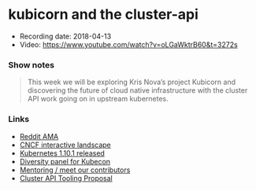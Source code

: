 # kubicorn and the cluster-api

- Recording date: 2018-04-13
- Video: https://www.youtube.com/watch?v=oLGaWktrB60&t=3272s

### Show notes

> This week we will be exploring Kris Nova’s project Kubicorn and discovering the future of cloud native infrastructure with the cluster API work going on in upstream kubernetes.

### Links

 - [Reddit AMA](https://www.reddit.com/r/kubernetes/comments/8a2e2f/ama_with_kubernetes_developers_on_tuesday_april_10/)
 - [CNCF interactive landscape](https://landscape.cncf.io)
 - [Kubernetes 1.10.1 released](https://github.com/kubernetes/kubernetes/blob/master/CHANGELOG-1.10.md#v1101)
 - [Diversity panel for Kubecon](https://kccnceu18.sched.com/event/E8bW)
 - [Mentoring / meet our contributors](https://github.com/kubernetes/community/blob/master/mentoring/meet-our-contributors.md)
 - [Cluster API Tooling Proposal](https://docs.google.com/document/d/1-sYb3EdkRga49nULH1kSwuQFf1o6GvAw_POrsNo5d8c/edit#heading=h.mhd2l21c5f2l)